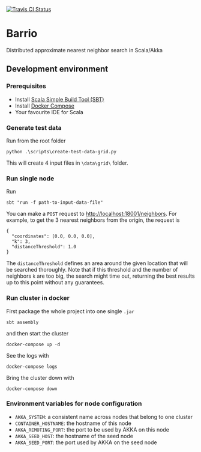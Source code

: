 
[![Travis CI Status](https://travis-ci.org/codiply/barrio.svg?branch=master)](https://travis-ci.org/codiply/barrio)

# Barrio

Distributed approximate nearest neighbor search in Scala/Akka

## Development environment

### Prerequisites

- Install [Scala Simple Build Tool (SBT)](http://www.scala-sbt.org/download.html)
- Install [Docker Compose](https://docs.docker.com/compose/install/)
- Your favourite IDE for Scala

### Generate test data

Run from the root folder

    python .\scripts\create-test-data-grid.py

This will create 4 input files in `\data\grid\` folder.

### Run single node

Run

    sbt "run -f path-to-input-data-file"
    

You can make a `POST` request to [http://localhost:18001/neighbors](http://localhost:18001/neighbors).
For example, to get the 3 nearest neighbors from the origin, the request is

    {
      "coordinates": [0.0, 0.0, 0.0],
      "k": 3,
      "distanceThreshold": 1.0
    }
    
The `distanceThreshold` defines an area around the given location that will be searched thoroughly. 
Note that if this threshold and the number of neighbors `k` are too big, the search might time out, 
returning the best results up to this point without any guarantees.

### Run cluster in docker

First package the whole project into one single `.jar`

    sbt assembly
    
and then start the cluster

    docker-compose up -d
    
See the logs with

    docker-compose logs
    
Bring the cluster down with

    docker-compose down 
    
### Environment variables for node configuration

- `AKKA_SYSTEM`: a consistent name across nodes that belong to one cluster
- `CONTAINER_HOSTNAME`: the hostname of this node
- `AKKA_REMOTING_PORT`: the port to be used by AKKA on this node
- `AKKA_SEED_HOST`: the hostname of the seed node
- `AKKA_SEED_PORT`: the port used by AKKA on the seed node